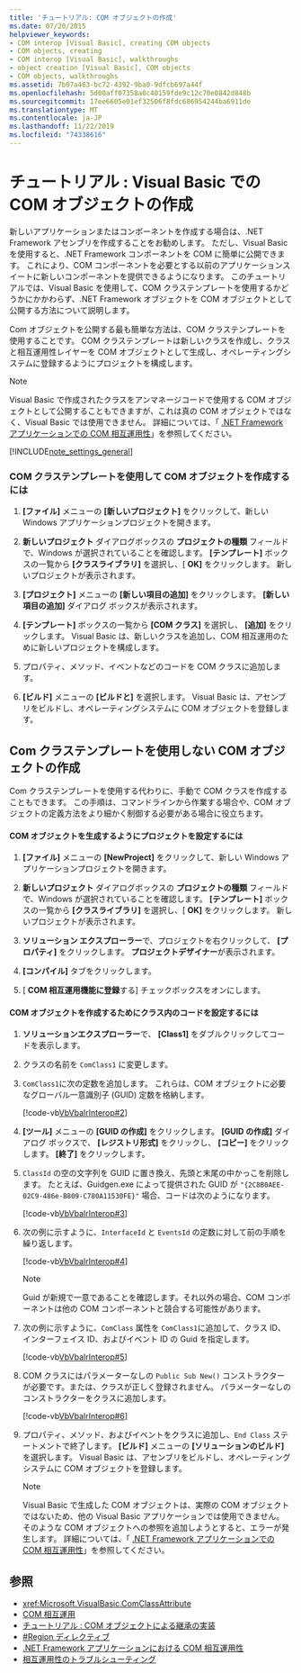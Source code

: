 ```yaml
---
title: 'チュートリアル: COM オブジェクトの作成'
ms.date: 07/20/2015
helpviewer_keywords:
- COM interop [Visual Basic], creating COM objects
- COM objects, creating
- COM interop [Visual Basic], walkthroughs
- object creation [Visual Basic], COM objects
- COM objects, walkthroughs
ms.assetid: 7b07a463-bc72-4392-9ba0-9dfcb697a44f
ms.openlocfilehash: 5d00aff07358a0c40159fde9c12c70e0842d848b
ms.sourcegitcommit: 17ee6605e01ef32506f8fdc686954244ba6911de
ms.translationtype: MT
ms.contentlocale: ja-JP
ms.lasthandoff: 11/22/2019
ms.locfileid: "74338616"
---
```

# <a name="walkthrough-creating-com-objects-with-visual-basic"></a>チュートリアル : Visual Basic での COM オブジェクトの作成
新しいアプリケーションまたはコンポーネントを作成する場合は、.NET Framework アセンブリを作成することをお勧めします。 ただし、Visual Basic を使用すると、.NET Framework コンポーネントを COM に簡単に公開できます。 これにより、COM コンポーネントを必要とする以前のアプリケーションスイートに新しいコンポーネントを提供できるようになります。 このチュートリアルでは、Visual Basic を使用して、COM クラステンプレートを使用するかどうかにかかわらず、.NET Framework オブジェクトを COM オブジェクトとして公開する方法について説明します。  
  
 Com オブジェクトを公開する最も簡単な方法は、COM クラステンプレートを使用することです。 COM クラステンプレートは新しいクラスを作成し、クラスと相互運用性レイヤーを COM オブジェクトとして生成し、オペレーティングシステムに登録するようにプロジェクトを構成します。  
  
> [!NOTE]
> Visual Basic で作成されたクラスをアンマネージコードで使用する COM オブジェクトとして公開することもできますが、これは真の COM オブジェクトではなく、Visual Basic では使用できません。 詳細については、「 [.NET Framework アプリケーションでの COM 相互運用性](../../../visual-basic/programming-guide/com-interop/com-interoperability-in-net-framework-applications.md)」を参照してください。  
  
[!INCLUDE[note_settings_general](~/includes/note-settings-general-md.md)]  
  
### <a name="to-create-a-com-object-by-using-the-com-class-template"></a>COM クラステンプレートを使用して COM オブジェクトを作成するには  
  
1. **[ファイル]** メニューの **[新しいプロジェクト]** をクリックして、新しい Windows アプリケーションプロジェクトを開きます。  
  
2. **新しいプロジェクト** ダイアログボックスの **プロジェクトの種類** フィールドで、Windows が選択されていることを確認します。 **[テンプレート]** ボックスの一覧から **[クラスライブラリ]** を選択し、[ **OK]** をクリックします。 新しいプロジェクトが表示されます。  
  
3. **[プロジェクト]** メニューの **[新しい項目の追加]** をクリックします。 **[新しい項目の追加]** ダイアログ ボックスが表示されます。  
  
4. **[テンプレート]** ボックスの一覧から **[COM クラス]** を選択し、 **[追加]** をクリックします。 Visual Basic は、新しいクラスを追加し、COM 相互運用のために新しいプロジェクトを構成します。  
  
5. プロパティ、メソッド、イベントなどのコードを COM クラスに追加します。  
  
6. **[ビルド]** メニューの **[ビルドと]** を選択します。 Visual Basic は、アセンブリをビルドし、オペレーティングシステムに COM オブジェクトを登録します。  
  
## <a name="creating-com-objects-without-the-com-class-template"></a>Com クラステンプレートを使用しない COM オブジェクトの作成  
 Com クラステンプレートを使用する代わりに、手動で COM クラスを作成することもできます。 この手順は、コマンドラインから作業する場合や、COM オブジェクトの定義方法をより細かく制御する必要がある場合に役立ちます。  
  
#### <a name="to-set-up-your-project-to-generate-a-com-object"></a>COM オブジェクトを生成するようにプロジェクトを設定するには  
  
1. **[ファイル]** メニューの **[NewProject]** をクリックして、新しい Windows アプリケーションプロジェクトを開きます。  
  
2. **新しいプロジェクト** ダイアログボックスの **プロジェクトの種類** フィールドで、Windows が選択されていることを確認します。 **[テンプレート]** ボックスの一覧から **[クラスライブラリ]** を選択し、[ **OK]** をクリックします。 新しいプロジェクトが表示されます。  
  
3. **ソリューション エクスプローラー**で、プロジェクトを右クリックして、 **[プロパティ]** をクリックします。 **プロジェクトデザイナー**が表示されます。  
  
4. **[コンパイル]** タブをクリックします。  
  
5. [ **COM 相互運用機能に登録**する] チェックボックスをオンにします。  
  
#### <a name="to-set-up-the-code-in-your-class-to-create-a-com-object"></a>COM オブジェクトを作成するためにクラス内のコードを設定するには  
  
1. **ソリューションエクスプローラー**で、 **[Class1]** をダブルクリックしてコードを表示します。  
  
2. クラスの名前を `ComClass1` に変更します。  
  
3. `ComClass1`に次の定数を追加します。 これらは、COM オブジェクトに必要なグローバル一意識別子 (GUID) 定数を格納します。  
  
     [!code-vb[VbVbalrInterop#2](~/samples/snippets/visualbasic/VS_Snippets_VBCSharp/VbVbalrInterop/VB/Class1.vb#2)]  
  
4. **[ツール]** メニューの **[GUID の作成]** をクリックします。 **[GUID の作成]** ダイアログ ボックスで、 **[レジストリ形式]** をクリックし、 **[コピー]** をクリックします。 **[終了]** をクリックします。  
  
5. `ClassId` の空の文字列を GUID に置き換え、先頭と末尾の中かっこを削除します。 たとえば、Guidgen.exe によって提供された GUID が `"{2C8B0AEE-02C9-486e-B809-C780A11530FE}"` 場合、コードは次のようになります。  
  
     [!code-vb[VbVbalrInterop#3](~/samples/snippets/visualbasic/VS_Snippets_VBCSharp/VbVbalrInterop/VB/Class1.vb#3)]  
  
6. 次の例に示すように、`InterfaceId` と `EventsId` の定数に対して前の手順を繰り返します。  
  
     [!code-vb[VbVbalrInterop#4](~/samples/snippets/visualbasic/VS_Snippets_VBCSharp/VbVbalrInterop/VB/Class1.vb#4)]  
  
    > [!NOTE]
    > Guid が新規で一意であることを確認します。それ以外の場合、COM コンポーネントは他の COM コンポーネントと競合する可能性があります。  
  
7. 次の例に示すように、`ComClass` 属性を `ComClass1`に追加して、クラス ID、インターフェイス ID、およびイベント ID の Guid を指定します。  
  
     [!code-vb[VbVbalrInterop#5](~/samples/snippets/visualbasic/VS_Snippets_VBCSharp/VbVbalrInterop/VB/Class1.vb#5)]  
  
8. COM クラスにはパラメーターなしの `Public Sub New()` コンストラクターが必要です。または、クラスが正しく登録されません。 パラメーターなしのコンストラクターをクラスに追加します。  
  
     [!code-vb[VbVbalrInterop#6](~/samples/snippets/visualbasic/VS_Snippets_VBCSharp/VbVbalrInterop/VB/Class1.vb#6)]  
  
9. プロパティ、メソッド、およびイベントをクラスに追加し、`End Class` ステートメントで終了します。 **[ビルド]** メニューの **[ソリューションのビルド]** を選択します。 Visual Basic は、アセンブリをビルドし、オペレーティングシステムに COM オブジェクトを登録します。  
  
    > [!NOTE]
    > Visual Basic で生成した COM オブジェクトは、実際の COM オブジェクトではないため、他の Visual Basic アプリケーションでは使用できません。 そのような COM オブジェクトへの参照を追加しようとすると、エラーが発生します。 詳細については、「 [.NET Framework アプリケーションでの COM 相互運用性](../../../visual-basic/programming-guide/com-interop/com-interoperability-in-net-framework-applications.md)」を参照してください。  
  
## <a name="see-also"></a>参照

- <xref:Microsoft.VisualBasic.ComClassAttribute>
- [COM 相互運用](../../../visual-basic/programming-guide/com-interop/index.md)
- [チュートリアル : COM オブジェクトによる継承の実装](../../../visual-basic/programming-guide/com-interop/walkthrough-implementing-inheritance-with-com-objects.md)
- [#Region ディレクティブ](../../../visual-basic/language-reference/directives/region-directive.md)
- [.NET Framework アプリケーションにおける COM 相互運用性](../../../visual-basic/programming-guide/com-interop/com-interoperability-in-net-framework-applications.md)
- [相互運用性のトラブルシューティング](../../../visual-basic/programming-guide/com-interop/troubleshooting-interoperability.md)
